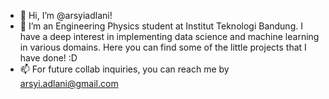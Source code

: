 - 👋 Hi, I’m @arsyiadlani!
- 👀 I’m an Engineering Physics student at Institut Teknologi Bandung. I have a deep interest in implementing data science and machine learning in various domains. 
Here you can find some of the little projects that I have done! :D
- 📫 For future collab inquiries, you can reach me by arsyi.adlani@gmail.com

<!---
arsyiadlani/arsyiadlani is a ✨ special ✨ repository because its `README.md` (this file) appears on your GitHub profile.
You can click the Preview link to take a look at your changes.
--->
